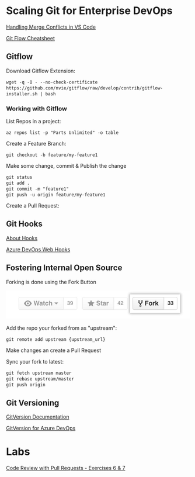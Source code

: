 # Scaling Git for Enterprise DevOps

[Handling Merge Conflicts in VS Code](https://code.visualstudio.com/docs/editor/versioncontrol#_merge-conflicts)

[Git Flow Cheatsheet](https://danielkummer.github.io/git-flow-cheatsheet/)

## Gitflow

Download Gitflow Extension:

```
wget -q -O - --no-check-certificate https://github.com/nvie/gitflow/raw/develop/contrib/gitflow-installer.sh | bash
```

### Working with Gitflow

List Repos in a project:

```
az repos list -p "Parts Unlimited" -o table
```

Create a Feature Branch:

```
git checkout -b feature/my-feature1
```

Make some change, commit & Publish the change

```
git status
git add .
git commit -m "feature1"
git push -u origin feature/my-feature1
```

Create a Pull Request:

## Git Hooks

[About Hooks](https://githooks.com/)

[Azure DevOps Web Hooks](https://docs.microsoft.com/en-us/azure/devops/service-hooks/services/webhooks?view=azure-devops)

## Fostering Internal Open Source

Forking is done using the Fork Button

![fork](../_images/fork.jpg)

Add the repo your forked from as "upstream":

```
git remote add upstream {upstream_url}
```

Make changes an create a Pull Request

Sync your fork to latest:

```
git fetch upstream master
git rebase upstream/master
git push origin
```

## Git Versioning

[GitVersion Documentation](https://gitversion.net/docs/usage/usage)

[GitVersion for Azure DevOps](https://marketplace.visualstudio.com/items?itemName=gittools.gitversion)

# Labs

[Code Review with Pull Requests - Exercises 6 & 7](https://www.azuredevopslabs.com/labs/azuredevops/git/)
